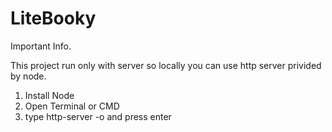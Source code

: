# LiteBooky

Important Info.

This project run only with server so locally you can use http server privided by node.

1. Install Node
2. Open Terminal or CMD
3. type http-server -o and press enter
